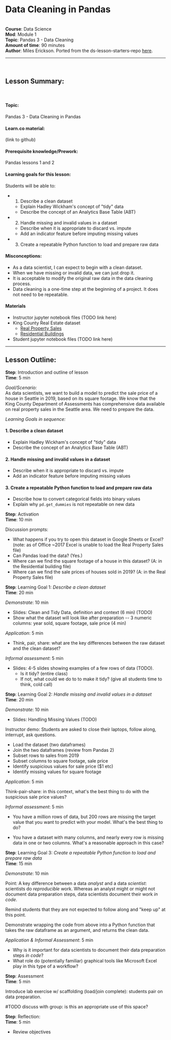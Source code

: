 Data Cleaning in Pandas
===
​
​<br />
**Course**: Data Science <br />
**Mod**: Module 1                    <br/>
**Topic**: Pandas 3 - Data Cleaning  <br/>
**Amount of time**: 90 minutes <br/>
**Author**: Miles Erickson. 
​Ported from the ds-lesson-starters-repo [here](https://github.com/learn-co-curriculum/ds-lessons-starter/tree/master/lesson-plans-by-mod/Module-1/pandas-3-data-cleaning).
​
***
​
## Lesson Summary:
​
#### Topic:
Pandas 3 - Data Cleaning in Pandas
#### Learn.co material:
(link to github)
#### Prerequisite knowledge/Prework:
Pandas lessons 1 and 2
#### Learning goals for this lesson:
Students will be able to:

- 1. Describe a clean dataset
	- Explain Hadley Wickham's concept of "tidy" data
	- Describe the concept of an Analytics Base Table (ABT)
- 2. Handle missing and invalid values in a dataset
	- Describe when it is appropriate to discard vs. impute
	- Add an indicator feature before imputing missing values
- 3. Create a repeatable Python function to load and prepare raw data

#### Misconceptions:
- As a data scientist, I can expect to begin with a clean dataset.
- When we have missing or invalid data, we can just drop it.
- It is acceptable to modify the original raw data in the data cleaning process.
- Data cleaning is a one-time step at the beginning of a project. It does not need to be repeatable.

#### Materials
- Instructor jupyter notebook files (TODO link here)
- King County Real Estate dataset
	- [Real Property Sales](https://aqua.kingcounty.gov/extranet/assessor/Real%20Property%20Sales.zip)
	- [Residential Buildings](https://aqua.kingcounty.gov/extranet/assessor/Residential%20Building.zip)
- Student jupyter notebook files (TODO link here)

***

## Lesson Outline:

**Step**: Introduction and outline of lesson <br/>
**Time**: 5 min

_Goal/Scenario:_<br/>
As data scientists, we want to build a model to predict the sale price of a house in Seattle in 2019, based on its square footage. We know that the King County Department of Assessments has comprehensive data available on real property sales in the Seattle area. We need to prepare the data.

_Learning Goals in sequence:_<br/>

#### 1. Describe a clean dataset
- Explain Hadley Wickham's concept of "tidy" data
- Describe the concept of an Analytics Base Table (ABT)

#### 2. Handle missing and invalid values in a dataset
- Describe when it is appropriate to discard vs. impute
- Add an indicator feature before imputing missing values

#### 3. Create a repeatable Python function to load and prepare raw data
- Describe how to convert categorical fields into binary values
- Explain why `pd.get_dummies` is not repeatable on new data

**Step**: Activation <br/>
**Time**: 10 min

Discussion prompts:

- What happens if you try to open this dataset in Google Sheets or Excel? (note: as of Office ~2017 Excel is unable to load the Real Property Sales file)
- Can Pandas load the data? (Yes.)
- Where can we find the square footage of a house in this dataset? (A: in the Residential building file)
- Where can we find the sale prices of houses sold in 2019? (A: in the Real Property Sales file)

**Step**: Learning Goal 1: _Describe a clean dataset_ <br/>
**Time**: 20 min

_Demonstrate_: 10 min

- Slides: Clean and Tidy Data, definition and context (6 min) (TODO)
- Show what the dataset will look like after preparation -- 3 numeric columns: year sold, square footage, sale price (4 min)


_Application_: 5 min

- Think, pair, share: what are the key differences between the raw dataset and the clean dataset?

_Informal assessment_: 5 min <br/>

- Slides: 4-5 slides showing examples of a few rows of data (TODO).
	 - Is it tidy? (entire class)
    - If not, what could we do to to make it tidy? (give all students time to think, cold call)

**Step**: Learning Goal 2: _Handle missing and invalid values in a dataset_ <br/>
**Time**: 20 min

_Demonstrate_: 10 min <br/>

- Slides: Handling Missing Values (TODO)

Instructor demo: Students are asked to close their laptops, follow along, interrupt, ask questions.

- Load the dataset (two dataframes)
- Join the two dataframes (review from Pandas 2)
- Subset rows to sales from 2019
- Subset columns to square footage, sale price
- Identify suspicious values for sale price ($1 etc)
- Identify missing values for square footage

_Application_: 5 min <br/>

Think-pair-share: in this context, what's the best thing to do with the suspicious sale price values?

_Informal assessment_: 5 min <br/>

- You have a million rows of data, but 200 rows are missing the target value that you want to predict with your model. What's the best thing to do?

- You have a dataset with many columns, and nearly every row is missing data in one or two columns. What's a reasonable approach in this case?

**Step**: Learning Goal 3: _Create a repeatable Python function to load and prepare raw data_ <br/>
**Time**: 15 min

_Demonstrate_: 10 min <br/>

Point: A key difference between a data _analyst_ and a data _scientist_: scientists do _reproducible_ work. Whereas an analyst might or might not document data preparation steps, data scientists document their work _in code_.

Remind students that they are not expected to follow along and "keep up" at this point.

Demonstrate wrapping the code from above into a Python function that takes the raw dataframe as an argument, and returns the clean data.

_Application & Informal Assessment_: 5 min <br/>

- Why is it important for data scientists to document their data preparation steps _in code_?
- What role do (potentially familiar) graphical tools like Microsoft Excel play in this type of a workflow?


**Step**: Assessment<br/>
**Time**: 5 min<br/>

Introduce lab exercise w/ scaffolding (load/join complete): students pair on data preparation.

#TODO discuss with group: is this an appropriate use of this space?

**Step**: Reflection:  <br/>
**Time**: 5 min <br/>

* Review objectives
